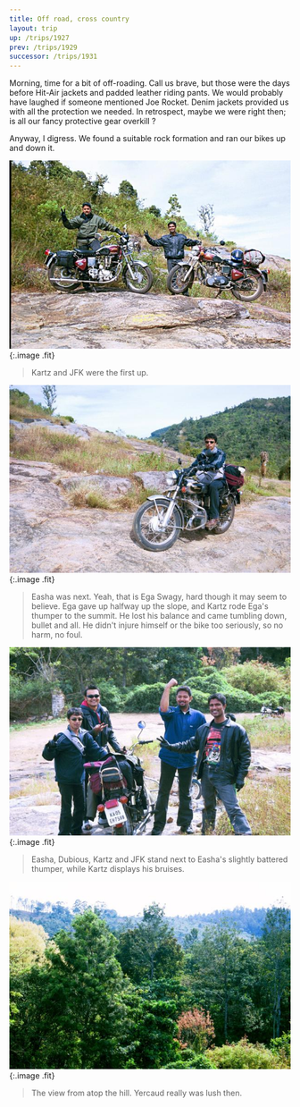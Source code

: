 ```yaml
---
title: Off road, cross country
layout: trip
up: /trips/1927
prev: /trips/1929
successor: /trips/1931
---
```


Morning, time for a bit of off-roading. Call us brave, but those were the days before Hit-Air jackets and padded leather riding pants. We would probably have laughed if someone mentioned Joe Rocket. Denim jackets provided us with all the protection we needed. In retrospect, maybe we were right then; is all our fancy protective gear overkill ?

 Anyway, I digress. We found a suitable rock formation and ran our bikes up and down it.

 ![Kartz & JFK](/images/trips/yercaud/00012.jpg 'Kartz & JFK'){:.image .fit}
 > Kartz and JFK were the first up.

 ![Ega R Swagy](/images/trips/yercaud/00013.jpg 'Ega R Swagy'){:.image .fit}
 > Easha was next. Yeah, that is Ega Swagy, hard though it may seem to believe. Ega gave up halfway up the slope, and Kartz rode Ega's thumper to the summit. He lost his balance and came tumbling down, bullet and all. He didn't injure himself or the bike too seriously, so no harm, no foul.

 ![Ega R Swagy](/images/trips/yercaud/00014.jpg 'Ega R Swagy'){:.image .fit}
 > Easha, Dubious, Kartz and JFK stand next to Easha's slightly battered thumper, while Kartz displays his bruises.

 ![00015.jpg](/images/trips/yercaud/00015.jpg '00015.jpg'){:.image .fit}
 > The view from atop the hill. Yercaud really was lush then.


